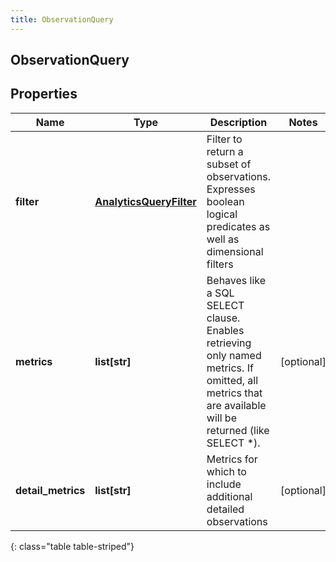 ```yaml
---
title: ObservationQuery
---
```

## ObservationQuery

## Properties

|Name | Type | Description | Notes|
|------------ | ------------- | ------------- | -------------|
| **filter** | [**AnalyticsQueryFilter**](AnalyticsQueryFilter.html) | Filter to return a subset of observations. Expresses boolean logical predicates as well as dimensional filters | |
| **metrics** | **list[str]** | Behaves like a SQL SELECT clause. Enables retrieving only named metrics. If omitted, all metrics that are available will be returned (like SELECT *). | [optional] |
| **detail_metrics** | **list[str]** | Metrics for which to include additional detailed observations | [optional] |
{: class="table table-striped"}


